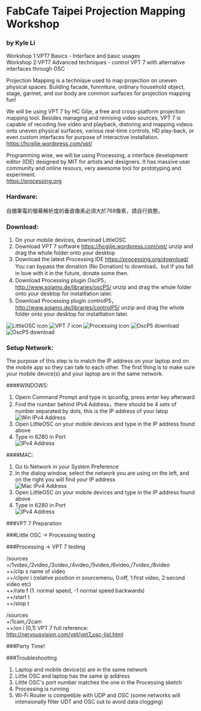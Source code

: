 # FabCafe Taipei Projection Mapping Workshop  
### by Kyle Li    
Workshop 1:VPT7 Basics - Interface and basic usages   
Workshop 2:VPT7 Advanced techniques - control VPT 7 with alternative interfaces through OSC   

Projection Mapping is a technique used to map projection on uneven physical spaces. Building facade, funrniture, ordinary household object, stage, garmet, and our body are common surfaces for projection mapping fun!    

We will be using VPT 7 by HC Gilje, a free and cross-platform projection mapping tool. Besides managing and remixing video sources, VPT 7 is capable of recoding live video and playback, distoring and mapping videos onto uneven physical surfaces, various real-time controls, HD play-back, or even custom interfaces for purpose of interactive installation.    
https://hcgilje.wordpress.com/vpt/  

Programming wise, we will be using Processing, a interface development editor (IDE) designed by MIT for artists and designers. It has massive user community and online resours, very awesome tool for prototyping and experiment.  
https://processing.org  

### Hardware:  
自備筆電的螢幕解析度的垂直像素必須大於768像素，請自行挑整。  

### Download:    
1. On your mobile devices, download LittleOSC  
2. Download VPT 7 software https://hcgilje.wordpress.com/vpt/ unzip and drag the whole folder onto your desktop  
3. Download the latest Processing IDE https://processing.org/download/ You can bypass the donation (No Donation) to download，but if you fall in love with it in the future, donate some then.  
4. Download Processing plugin OscP5，http://www.sojamo.de/libraries/oscP5/ unzip and drag the whole folder onto your desktop for instatllation later.  
5. Download Processing plugin controlP5，http://www.sojamo.de/libraries/controlP5/ unzip and drag the whole folder onto your desktop for instatllation later.  
  
![LittleOSC icon](https://github.com/ghettokon/fabcafeTaipei-VPT-7/raw/master/media/LittleOSC_icon.jpg)
![VPT 7 icon](https://github.com/ghettokon/fabcafeTaipei-VPT-7/raw/master/media/vpt7_icon.jpg)
![Processing icon](https://github.com/ghettokon/fabcafeTaipei-VPT-7/raw/master/media/Processing_icon.jpg)
![OscP5 download](https://github.com/ghettokon/fabcafeTaipei-VPT-7/raw/master/media/OSP5.jpg)
![OscP5 download](https://github.com/ghettokon/fabcafeTaipei-VPT-7/raw/master/media/controlP5.jpg)  

### Setup Network:  
The purpose of this step is to match the IP address on your laptop and on the mobile app so they can talk to each other. The first thing is to make sure your mobile device(s) and your laptop are in the same network.  

####WINDOWS:  
1. Opern Command Prompt and type in ipconfig, press enter key afterward  
2. Find the number behind IPv4 Address，there should be 4 sets of number separated by dots, this is the IP address of your latop  
![Win IPv4 Address](https://github.com/ghettokon/fabcafeTaipei-VPT-7/raw/master/media/commandp.jpg)  
3. Open LittleOSC on your mobile devices and type in the IP address found above
4. Type in 6280 in Port   
![IPv4 Address](https://github.com/ghettokon/fabcafeTaipei-VPT-7/raw/master/media/loAndriod.jpg)  

####MAC:  
1. Go to Network in your System Preference  
2. In the dialog window, select the network you are using on the left, and on the right you will find your IP address   
![Mac IPv4 Address](https://github.com/ghettokon/fabcafeTaipei-VPT-7/raw/master/media/mac_ip.jpg)  
3. Open LittleOSC on your mobile devices and type in the IP address found above  
4. Type in 6280 in Port   
![IPv4 Address](https://github.com/ghettokon/fabcafeTaipei-VPT-7/raw/master/media/loMac.jpg)  

###VPT 7 Preparation

###Little OSC → Processing testing  

###Processing → VPT 7 testing

/sources  
+/1video,/2video,/3video,/4video,/5video,/6video,/7video,/8video  
++/clip s name of video  
++/clipnr i (relative position in sourcemenu, 0:off, 1:first video, 2:second video etc)  
++/rate f (1. normal speed, -1 normal speed backwards)  
++/start t  
++/stop t  
  
/sources  
+/1cam,/2cam  
++/on i (0,1) 
VPT 7 full reference:    
http://nervousvision.com/vpt/vpt7_osc-list.html  

###Party Time!

###Troubleshooting
1. Laptop and mobile device(s) are in the same network
2. Little OSC and laptop has the same ip address
3. Little OSC's port number matches the one in the Processing sketch  
4. Processing is running
5. Wi-Fi Router is competible with UDP and OSC (some networks will intensionally filter UDT and OSC out to avoid data clogging)
